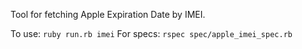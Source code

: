 Tool for fetching Apple Expiration Date by IMEI.

To use: `ruby run.rb imei`
For specs: `rspec spec/apple_imei_spec.rb`